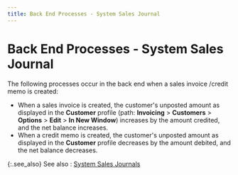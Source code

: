 ```yaml
---
title: Back End Processes - System Sales Journal
---
```


# Back End Processes - System Sales Journal


The following processes occur in the back end when a sales invoice /credit  memo is created:

- When a sales  invoice is created, the customer's unposted amount as displayed in the  **Customer** profile (path: **Invoicing** > **Customers**  > **Options** > **Edit** > **In New Window**) increases  by the amount credited, and the net balance increases.
- When a credit  memo is created, the customer's unposted amount as displayed in the **Customer** profile decreases by the amount  debited, and the net balance decreases.



{:.see_also}
See also
: [System Sales  Journals]({{site.acc_baseurl}}/sales/sales-through-documents/system-sales-journals/system_sales_journals.html)
